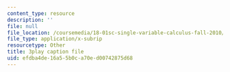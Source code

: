 ```yaml
---
content_type: resource
description: ''
file: null
file_location: /coursemedia/18-01sc-single-variable-calculus-fall-2010/efdba4de16a55b0ca70ed00742875d68_BGE3wb7H2PA.vtt
file_type: application/x-subrip
resourcetype: Other
title: 3play caption file
uid: efdba4de-16a5-5b0c-a70e-d00742875d68
---
```


